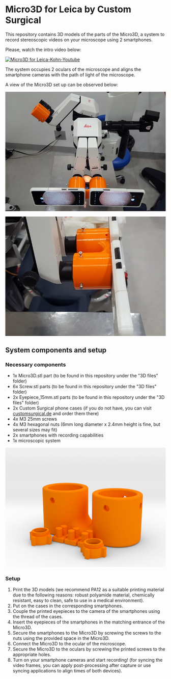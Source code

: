 # Micro3D for Leica by Custom Surgical

This repository contains 3D models of the parts of the Micro3D, a system to record stereoscopic videos on your microscope using 2 smartphones.

Please, watch the intro video below:

[![Micro3D for Leica-Kohn-Youtube](http://img.youtube.com/vi/jfu3Pc1J6X4/0.jpg)](http://www.youtube.com/watch?v=jfu3Pc1J6X4 "Youtube: Dr. Kohn's demonstration")

The system occupies 2 oculars of the microscope and aligns the smartphone cameras with the path of light of the microscope.

A view of the Micro3D set up can be observed below:

![Micro3D for Leica recording](./imgs/Micro3D-Kit-for-Leica-Microscopes-1.jpg)

![Close-up of Micro3D for Leica](./imgs/Micro3D-Kit-for-Leica-Microscopes-side-view.webp)

## System components and setup

### Necessary components

- 1x Micro3D.stl part (to be found in this repository under the "3D files" folder)
- 6x Screw.stl parts (to be found in this repository under the "3D files" folder)
- 2x Eyepiece_15mm.stl parts (to be found in this repository under the "3D files" folder)
- 2x Custom Surgical phone cases (if you do not have, you can visit [customsurgical.de](https://customsurgical.de) and order them there)
- 4x M3 25mm screws
- 4x M3 hexagonal nuts (6mm long diameter x 2.4mm height is fine, but several sizes may fit)
- 2x smartphones with recording capabilities
- 1x microscopic system


![Render of Micro3D for Leica](./imgs/Micro3D-Kit-for-Leica-Microscopes-3D-render-1.png)


### Setup

1. Print the 3D models (we recommend PA12 as a suitable printing material due to the following reasons: robust polyamide material, chemically resistant, easy to clean, safe to use in a medical environment).
2. Put on the cases in the corresponding smartphones.
3. Couple the printed eyepieces to the camera of the smartphones using the thread of the cases.
4. Insert the eyepieces of the smartphones in the matching entrance of the Micro3D.
5. Secure the smartphones to the Micro3D by screwing the screws to the nuts using the provided space in the Micro3D.
6. Connect the Micro3D to the ocular of the microscope.
7. Secure the Micro3D to the oculars by screwing the printed screws to the appropriate holes.
8. Turn on your smartphone cameras and start recording! (for syncing the video frames, you can apply post-processing after capture or use syncing applications to align times of both devices).
